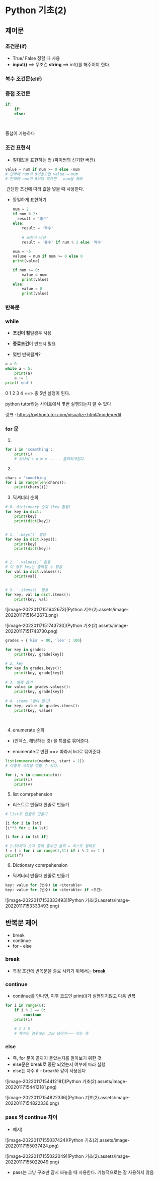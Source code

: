 # Python 기초(2)

## 제어문

### 조건문(if)

- True/ False 정할 때 사용
- **input()** ==> 무조건 **string** ==> int()를 해주어야 한다.



### 복수 조건문(elif)



 ### 중첩 조건문

```py
if:
	if:
	else:
	
	
```

중첩이 가능하다



### 조건 표현식



- 절대값을 표현하는 법 (파이썬의 신기한 버전)

```python
value = num if num >= 0 else -num
# 만약에 num이 0이상으면 value = num
# 만약에 num이 0보다 작으면 - num을 해라
```

​		간단한 조건에 따라 값을 넣을 때 사용한다.



- 동일하게 표현하기 

  ```python
  num = 2
  if num % 2:
  	result = '홀수'
  else:
      result = '짝수'
      
      # 표현식 버전
      result = '홀수' if num % 2 else '짝수'
      
  num = -5 
  valuse = num if num >= 0 else 0
  print(value)
  
  if num >= 0:
      value = num
      print(value)
  else:
      value = 0
      print(value)
  ```

  

### 반복문

### while

- **조건이 참**일경우 사용
- **종료조건**이 반드시 필요



- 몇번 반복될까?

```python
a = 0
while a < 5:
    print(a)
    a += 1
print('end')
```

0 1 2 3 4 ==> 총 5번 실행이 된다.

python tutor라는 사이트에서 몇번 실행되는지 알 수 있다

링크 : https://pythontutor.com/visualize.html#mode=edit



### for 문

1. 

```python
for i in 'something':
    print(i)
    # 하나씩 s o m e ..... 출력하게된다.
```

2. 

``` python
chars = 'something'
for i in range(len(chars)):
    print(chars[i])
```

3. 딕셔너리 순회

``` python
# 0. dictionary 순회 (key 활용)
for key in dict:
    print(key)
    print(dict[key])


# 1. `.keys()` 활용
for key in dict.keys():
    print(key)
    print(dict[key])


# 2. `.values()` 활용
# 이 경우 key는 출력할 수 없음
for val in dict.values():
    print(val)


# 3. `.items()` 활용
for key, val in dict.items():
    print(key, val)
```

![image-20220117151642673](Python 기초(2).assets/image-20220117151642673.png)

![image-20220117151743730](Python 기초(2).assets/image-20220117151743730.png)

``` python
grades = {'kim' = 80, 'lee' : 100}

for key in grades:
    print(key, grade[key])

# 2. key     
for key in grades.keys():
    print(key, grade[key])
   
# 3. 벨류 뽑기
for value in grades.values():
    print(key, grade[key])  
    
# 4. items (둘다 뽑기)
for key, value in grades.itmes():
    print(key, value)
    
    
```



4. enumerate 순회

- (인덱스, 해당하는 것) 을 튜플로 묶어준다.

- enumerate로 반환 ==> 따라서 list로 묶어준다.

```python
list(enumerate(members, start = 1))
# 이렇게 시작을 정할 수 있다.

for i, v in enumerate(n):
    print(i)
    print(v)
```



5.  list comrpehension

- 리스트로 만들때 한줄로 만들기

```python
# list로 한줄로 만들기

[i for i in lst]
[i**3 for i in lst]

[i for i in lst if]

# 1~30까지 숫자 중에 홀수만 출력 = 리스트 형태로
f = [ i for i in range(1,31) if i % 2 == 1 ]
print(f)
```





6.  Dictionary comrpehension

- 딕셔너리 만들때 한줄로 만들기

``` python
key: value for (변수) in <iterable>
key: value for (변수) in <iterable> if <조건>
```

![image-20220117153333493](Python 기초(2).assets/image-20220117153333493.png)

## 반복문 제어

- break
- continue
- for - else

### break

- 특정 조건에 반목문을 종료 시키기 위해서는 **break**



### continue

- continue를 만나면, 이후 코드인 print(i)가 실행되지않고 다음 반복

```python
for i in range(6):
    if i % 2 == 0:
        continue
    print(i)
	
    # 1 3 5
    # 짝수인 경우에는 그냥 넘어가~~~ 라는 뜻
```



### else

- 즉, for 문이 끝까지 돌았는지를 알아보기 위한 것
- else문은 break로 중단 되었는지 여부에 따라 실행
- else는 자주 if - break와 같이 사용된다

![image-20220117154412181](Python 기초(2).assets/image-20220117154412181.png)



![image-20220117154822336](Python 기초(2).assets/image-20220117154822336.png)

### pass 와 continue 차이

- 예시)

![image-20220117155037424](Python 기초(2).assets/image-20220117155037424.png)

![image-20220117155022049](Python 기초(2).assets/image-20220117155022049.png)

- pass는 그냥 구조만 잠시 짜놓을 때 사용한다. 기능적으로는 잘 사용하지 않음





